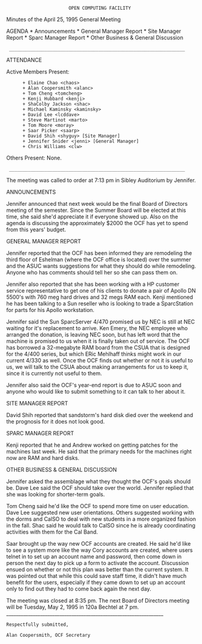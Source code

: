 
                           OPEN COMPUTING FACILITY
                                       
Minutes of the April 25, 1995 General Meeting

  AGENDA
     * Announcements
     * General Manager Report
     * Site Manager Report
     * Sparc Manager Report
     * Other Business & General Discussion
       
   
     _________________________________________________________________
   
  ATTENDANCE
  
   Active Members Present:
          
          + Elaine Chao <chaos>
          + Alan Coopersmith <alanc>
          + Tom Cheng <tomcheng>
          + Kenji Hubbard <kenji>
          + ShaColby Jackson <shac>
          + Michael Kaminsky <kaminsky>
          + David Lee <lcddave>
          + Steve Martinot <marto>
          + Tom Moore <moray>
          + Saar Picker <saarp>
          + David Shih <shyguy> [Site Manager]
          + Jennifer Snider <jenni> [General Manager]
          + Chris Williams <clw>
            
   Others Present:
          None.
          
   
     _________________________________________________________________
   
   The meeting was called to order at 7:13 pm in Sibley Auditorium by
   Jennifer.
   
  ANNOUNCEMENTS
  
   Jennifer announced that next week would be the final Board of
   Directors meeting of the semester. Since the Summer Board will be
   elected at this time, she said she'd appreciate it if everyone showed
   up. Also on the agenda is discussing the approximately $2000 the OCF
   has yet to spend from this years' budget.
   
  GENERAL MANAGER REPORT
  
   Jennifer reported that the OCF has been informed they are remodeling
   the third floor of Eshelman (where the OCF office is located) over the
   summer and the ASUC wants suggestions for what they should do while
   remodeling. Anyone who has comments should tell her so she can pass
   them on.
   
   Jennifer also reported that she has been working with a HP customer
   service representative to get one of his clients to donate a pair of
   Apollo DN 5500's with 760 meg hard drives and 32 megs RAM each. Kenji
   mentioned he has been talking to a Sun reseller who is looking to
   trade a SparcStation for parts for his Apollo workstation.
   
   Jennifer said the Sun SparcServer 4/470 promised us by NEC is still at
   NEC waiting for it's replacement to arrive. Ken Emery, the NEC
   employee who arranged the donation, is leaving NEC soon, but has left
   word that the machine is promised to us when it is finally taken out
   of service. The OCF has borrowed a 32-megabyte RAM board from the CSUA
   that is designed for the 4/400 series, but which ERic Mehlhaff thinks
   might work in our current 4/330 as well. Once the OCF finds out
   whether or not it is useful to us, we will talk to the CSUA about
   making arrangements for us to keep it, since it is currently not
   useful to them.
   
   Jennifer also said the OCF's year-end report is due to ASUC soon and
   anyone who would like to submit something to it can talk to her about
   it.
   
  SITE MANAGER REPORT
  
   David Shih reported that sandstorm's hard disk died over the weekend
   and the prognosis for it does not look good.
   
  SPARC MANAGER REPORT
  
   Kenji reported that he and Andrew worked on getting patches for the
   machines last week. He said that the primary needs for the machines
   right now are RAM and hard disks.
   
  OTHER BUSINESS & GENERAL DISCUSSION
  
   Jennifer asked the assemblage what they thought the OCF's goals should
   be. Dave Lee said the OCF should take over the world. Jennifer replied
   that she was looking for shorter-term goals.
   
   Tom Cheng said he'd like the OCF to spend more time on user education.
   Dave Lee suggested new user orientations. Others suggested working
   with the dorms and CalSO to deal with new students in a more organized
   fashion in the fall. Shac said he would talk to CalSO since he is
   already coordinating activities with them for the Cal Band.
   
   Saar brought up the way new OCF accounts are created. He said he'd
   like to see a system more like the way Cory accounts are created,
   where users telnet in to set up an account name and password, then
   come down in person the next day to pick up a form to activate the
   account. Discussion ensued on whether or not this plan was better than
   the current system. It was pointed out that while this could save
   staff time, it didn't have much benefit for the users, especially if
   they came down to set up an account only to find out they had to come
   back again the next day.
   
   The meeting was closed at 8:35 pm. The next Board of Directors meeting
   will be Tuesday, May 2, 1995 in 120a Bechtel at 7 pm.
     _________________________________________________________________
   
    Respectfully submitted,
    
    Alan Coopersmith, OCF Secretary
